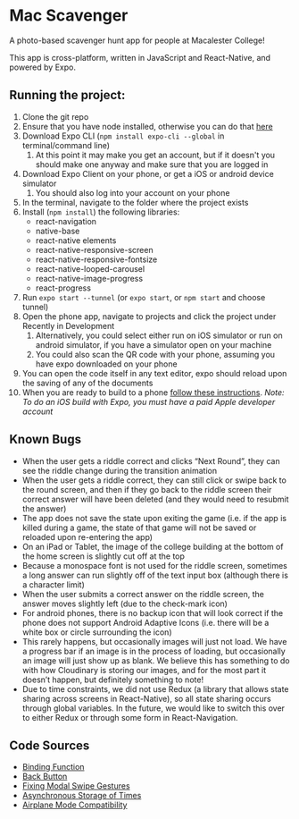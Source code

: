 # Mac Scavenger

A photo-based scavenger hunt app for people at Macalester College!

This app is cross-platform, written in JavaScript and React-Native, and powered by Expo.

## Running the project:
1. Clone the git repo
2. Ensure that you have node installed, otherwise you can do that [here](https://nodejs.org/en/download/)
3. Download Expo CLI (`npm install expo-cli --global` in terminal/command line)
      1. At this point it may make you get an account, but if it doesn't
          you should make one anyway and make sure that you are logged in
4. Download Expo Client on your phone, or get a iOS or android device simulator
      1. You should also log into your account on your phone
5. In the terminal, navigate to the folder where the project exists
6. Install (`npm install`) the following libraries:
      * react-navigation
      * native-base
      * react-native elements
      * react-native-responsive-screen
      * react-native-responsive-fontsize
      * react-native-looped-carousel
      * react-native-image-progress
      * react-progress
7. Run `expo start --tunnel` (or `expo start`, or `npm start` and choose tunnel)
8. Open the phone app, navigate to projects and click the project under Recently in Development
      1. Alternatively, you could select either run on iOS simulator or run on android simulator, if you have a simulator open on your machine
      2. You could also scan the QR code with your phone, assuming you have expo downloaded on your phone
9. You can open the code itself in any text editor, expo should reload upon the saving of any of the documents
10. When you are ready to build to a phone [follow these instructions](https://docs.expo.io/versions/latest/distribution/building-standalone-apps/#3-start-the-build). *Note: To do an iOS build with Expo, you must have a paid Apple developer account*

## Known Bugs
* When the user gets a riddle correct and clicks “Next Round”, they can see the riddle change during the transition animation
* When the user gets a riddle correct, they can still click or swipe back to the round screen, and then if they go back to the riddle screen their correct answer will have been deleted (and they would need to resubmit the answer)
* The app does not save the state upon exiting the game (i.e. if the app is killed during a game, the state of that game will not be saved or reloaded upon re-entering the app)
* On an iPad or Tablet, the image of the college building at the bottom of the home screen is slightly cut off at the top
* Because a monospace font is not used for the riddle screen, sometimes a long answer can run slightly off of the text input box (although there is a character limit)
* When the user submits a correct answer on the riddle screen, the answer moves slightly left (due to the check-mark icon)
* For android phones, there is no backup icon that will look correct if the phone does not support Android Adaptive Icons (i.e. there will be a white box or circle surrounding the icon)
* This rarely happens, but occasionally images will just not load. We have a progress bar if an image is in the process of loading, but occasionally an image will just show up as blank. We believe this has something to do with how Cloudinary is storing our images, and for the most part it doesn’t happen, but definitely something to note!
* Due to time constraints, we did not use Redux (a library that allows state sharing across screens in React-Native), so all state sharing occurs through global variables. In the future, we would like to switch this over to either Redux or through some form in React-Navigation.

## Code Sources
* [Binding Function](https://stackoverflow.com/questions/43039719/undefined-is-not-a-object-in-this-state-reactnative)
* [Back Button](https://stackoverflow.com/questions/42831685/disable-back-button-in-react-navigation)
* [Fixing Modal Swipe Gestures](https://stackoverflow.com/questions/49284669/how-do-you-disable-swipe-down-to-close-on-the-modal-component-in-react-native)
* [Asynchronous Storage of Times](https://stackoverflow.com/questions/50880092/react-native-unable-to-properly-set-best-score)
* [Airplane Mode Compatibility](https://stackoverflow.com/questions/43198978/how-to-check-net-info-in-react-native-ios)
